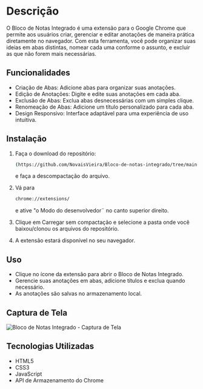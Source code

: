 # Descrição

O Bloco de Notas Integrado é uma extensão para o Google Chrome que permite aos usuários criar, gerenciar e editar anotações de maneira prática diretamente no navegador. Com esta ferramenta, você pode organizar suas ideias em abas distintas, nomear cada uma conforme o assunto, e excluir as que não forem mais necessárias.

## Funcionalidades

- Criação de Abas: Adicione abas para organizar suas anotações.
- Edição de Anotações: Digite e edite suas anotações em cada aba.
- Exclusão de Abas: Exclua abas desnecessárias com um simples clique.
- Renomeação de Abas: Adicione um título personalizado para cada aba.
- Design Responsivo: Interface adaptável para uma experiência de uso intuitiva.

## Instalação

1. Faça o download do repositório: 
   ```sh
   (https://github.com/NovaisVieira/Bloco-de-notas-integrado/tree/main)
   ```
   e faça a descompactação do arquivo.
   
2. Vá para
   ```sh
   chrome://extensions/
   ```
   e ative "o Modo do desenvolvedor¨ no canto superior direito.
   
3. Clique em Carregar sem compactação e selecione a pasta onde você baixou/clonou os arquivos do repositório.
4. A extensão estará disponível no seu navegador.

## Uso

- Clique no ícone da extensão para abrir o Bloco de Notas Integrado.
- Gerencie suas anotações em abas, adicione títulos e exclua quando necessário.
- As anotações são salvas no armazenamento local.

## Captura de Tela

![Bloco de Notas Integrado - Captura de Tela](caminho/para/imagem.png)

## Tecnologias Utilizadas

- HTML5
- CSS3
- JavaScript
- API de Armazenamento do Chrome


